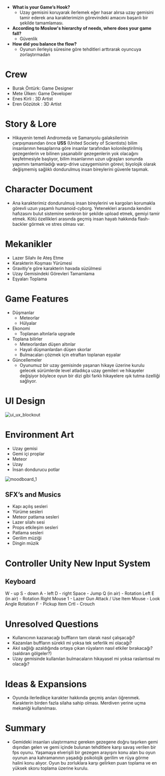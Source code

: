 
- **What is your Game’s Hook?**
	- Uzay gemisini koruyarak ilerlemek eğer hasar alırsa uzay gemisini tamir ederek ana karakterimizin görevindeki amacını başarılı bir şekilde tamamlaması.
- **According to Moslow's hierarchy of needs, where does your game fall?**
	- Güvenlik
- **How did you balance the flow?**
	- Oyunun ilerleyiş süresine göre tehditleri arttırarak oyuncuya zorlaştırmadan  

# Crew
- Burak Öntürk: Game Designer 
- Mete Ülken: Game Developer
- Enes Kirli : 3D Artist 
- Eren Gözütok : 3D Artist 
# Story & Lore
- Hikayenin temeli Andromeda ve Samanyolu galaksilerinin çarpışmasından önce **USS**
  (United Society of Scientists) bilim insanlarının hesaplarına göre insanlar tarafından kolonileştirilmiş gezegenlerin ve bilinen yaşanabilir gezegenlerin yok olacağını keşfetmesiyle başlıyor, bilim insanlarının uzun uğraşları sonunda yapımını tamamladığı warp-drive uzaygemisinin görevi; biyolojik olarak değişmemiş sağlıklı dondurulmuş insan bireylerini güvenle taşımak.
  
# Character Document
- Ana karakterimiz dondurulmuş insan bireylerini ve kargoları korumakla görevli uzun yaşamlı humanoid-cyborg. Yetenekleri arasında kendini hafızasını bulut sistemine senkron bir şekilde upload etmek, gemiyi tamir etmek. Kötü özellikleri arasında geçmiş insan hayatı hakkında flash-backler görmek ve stres olması var. 

# Mekanikler
- Lazer Silahı ile Ateş Etme 
- Karakterin Koşması Yürümesi 
- Gravitiy'e göre karakterin havada süzülmesi 
- Uzay Gemisindeki Görevleri Tamamlama
- Eşyaları Toplama
# Game Features
- Düşmanlar
	- Meteorlar
	- Hülyalar
-  Ekonomi
	- Toplanan altınlarla upgrade
- Toplana bilirler
	- Meteorlardan düşen altınlar  
	- Hayali düşmanlardan düşen skorlar  
	- Bulmacaları çözmek için etraftan toplanan eşyalar
- Güncellemeler
	- Oyunumuz bir uzay gemisinde yaşanan hikaye üzerine kurulu gelecek sürümlerde level atladıkça uzay gemileri ve hikayeler değişiyor böylece oyun bir dizi gibi farklı hikayelere ışık tutma özelliği sağlıyor.
# UI Design

![ui_ux_blockout](https://github.com/meteulken/KargaKarga-GameJam/assets/54241620/a5ff7fa5-ec6d-45ee-89b1-50862fec4e0c)


# Environment Art

 - Uzay gemisi
 - Gemi içi proplar
 - Meteor
 - Uzay
 - İnsan dondurucu potlar
  
![moodboard_1](https://github.com/meteulken/KargaKarga-GameJam/assets/54241620/2ed272fe-3a07-4472-931b-9ac2078ab7cb)


## SFX’s and Musics
- Kapı açılış sesleri
- Yürüme sesleri
- Meteor patlama sesleri
- Lazer silahı sesi
- Props etkileşim sesleri
- Patlama sesleri
- Gerilim müziği
- Dingin müzik

# Controller Unity New Input System 
## Keyboard
W - up 
S - down 
A - left 
D - right 
Space - Jump 
Q (in air) - Rotation 
Left E (in air) - Rotation Right 
Mouse 1 - Lazer Gun Attack / Use Item 
Mouse - Look Angle Rotation 
F - Pickup Item 
Crtl - Crouch

# Unresolved Questions
- Kullanıcının kazanacağı buffların tam olarak nasıl çalışacağı? 
- Kazanılan buffların sürekli mi yoksa tek seferlik mi olacağı? 
- Akıl sağlığı azaldığında ortaya çıkan rüyaların nasıl etkiler bırakacağı? (saldıran gölgeler?)
- Uzay gemisinde kullanılan bulmacaların hikayasel mi yoksa raslantısal mı olacağı?

# Ideas & Expansions
- Oyunda ilerledikçe karakter hakkında geçmiş anıları öğrenmek. Karakterin birden fazla silaha sahip olması. Merdiven yerine uçma mekaniği kullanılması.
# Summary
- Gemideki insanları ulaştırmamız gereken gezegene doğru taşırken gemi dışından gelen ve gemi içinde bulunan tehditlere karşı savaş verilen bir fps oyunu. Yaşamaya elverişili bir gezegen arayışını konu alan bu oyun oyunun ana kahramanının yaşadığı psikolojik gerilim ve rüya görme halini konu alıyor. Oyun bu zorluklara karşı gelirken puan toplama ve en yüksek skoru toplama üzerine kurulu.
